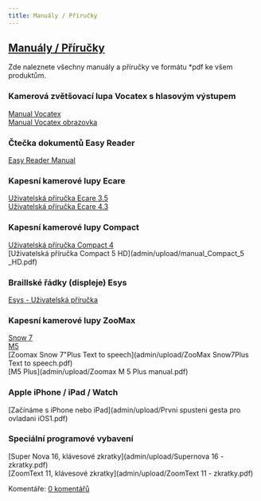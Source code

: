 ```yaml
---
title: Manuály / Příručky
---
```

## [Manuály / Příručky](clanky.php?id=45)

Zde naleznete všechny manuály a příručky ve formátu *pdf ke všem produktům.  
  

### Kamerová zvětšovací lupa Vocatex s hlasovým výstupem

  
[Manual Vocatex](admin/upload/uzivatelska_prirucka_Vocatex.pdf)  
[Manual Vocatex obrazovka](admin/upload/uzivatelska_prirucka_Vocatex_obrazovka.pdf)  
  

### Čtečka dokumentů Easy Reader

  
[Easy Reader Manual](admin/upload/easy_reader_manual.pdf)  
  

### Kapesní kamerové lupy Ecare

  
[Uživatelská příručka Ecare 3.5](admin/upload/ECARE_3,5_manual.pdf)  
[Uživatelská příručka Ecare 4.3](admin/upload/ECARE_4,3_manual.pdf)  
  

### Kapesní kamerové lupy Compact

  
[Uživatelská příručka Compact 4](admin/upload/Compact_4HD_manual.pdf)    
[Uživatelská příručka Compact 5 HD](admin/upload/manual_Compact_5 _HD.pdf)  
  

### Braillské řádky (displeje) Esys

  
[Esys - Uživatelská příručka](admin/upload/Esys_uzivatelska_prirucka.pdf)  
  

### Kapesní kamerové lupy ZooMax

  
[Snow 7](admin/upload/Snow_7_HD_manual.pdf)    
[M5](admin/upload/M5_manual.pdf)  
[Zoomax Snow 7"Plus Text to speech](admin/upload/ZooMax Snow7Plus Text to speech.pdf)    
[M5 Plus](admin/upload/Zoomax M 5 Plus manual.pdf)    
  

### Apple iPhone / iPad / Watch

  
[Začínáme s iPhone nebo iPad](admin/upload/Prvni spusteni gesta pro ovladani iOS1.pdf)  
  

### Speciální programové vybavení

  
[Super Nova 16, klávesové zkratky](admin/upload/Supernova 16 - zkratky.pdf)    
[ZoomText 11, klávesové zkratky](admin/upload/ZoomText 11 - zkratky.pdf)  

  

Komentáře: [0 komentářů](komentare.php?typ2=1&id=45)